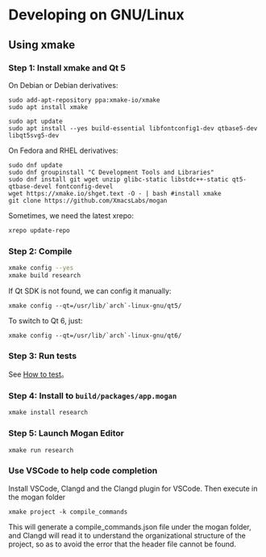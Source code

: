 # Developing on GNU/Linux
## Using xmake
### Step 1: Install xmake and Qt 5
On Debian or Debian derivatives:
```
sudo add-apt-repository ppa:xmake-io/xmake
sudo apt install xmake

sudo apt update
sudo apt install --yes build-essential libfontconfig1-dev qtbase5-dev libqt5svg5-dev
```

On Fedora and RHEL derivatives:<!-- (tested on docker) -->
```
sudo dnf update
sudo dnf groupinstall "C Development Tools and Libraries"
sudo dnf install git wget unzip glibc-static libstdc++-static qt5-qtbase-devel fontconfig-devel
wget https://xmake.io/shget.text -O - | bash #install xmake
git clone https://github.com/XmacsLabs/mogan
```

Sometimes, we need the latest xrepo:
``` bash
xrepo update-repo
```

### Step 2: Compile
``` bash
xmake config --yes
xmake build research
```

If Qt SDK is not found, we can config it manually:
```
xmake config --qt=/usr/lib/`arch`-linux-gnu/qt5/
```
To switch to Qt 6, just:
```
xmake config --qt=/usr/lib/`arch`-linux-gnu/qt6/
```

### Step 3: Run tests
See [How to test](Test.md)。

### Step 4: Install to `build/packages/app.mogan`
``` bash
xmake install research
```

### Step 5: Launch Mogan Editor
``` bash
xmake run research
```

### Use VSCode to help code completion
Install VSCode, Clangd and the Clangd plugin for VSCode.
Then execute in the mogan folder
````
xmake project -k compile_commands
````
This will generate a compile_commands.json file under the mogan folder, and Clangd will read it to understand the organizational structure of the project, so as to avoid the error that the header file cannot be found.
